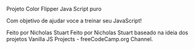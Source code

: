 Projeto Color Flipper Java Script puro

Com objetivo de ajudar voce a treinar seu JavaScript!


Feito por Nicholas Stuart Feito por Nicholas Stuart baseado na ideia dos 
projetos Vanilla JS Projects - freeCodeCamp.org Channel.



